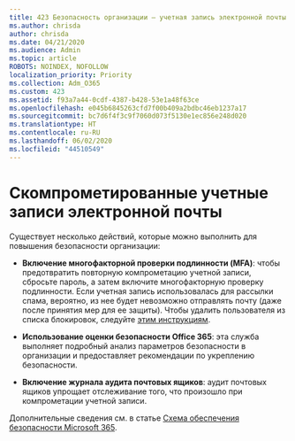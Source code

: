 ```yaml
---
title: 423 Безопасность организации — учетная запись электронной почты скомпрометирована
ms.author: chrisda
author: chrisda
ms.date: 04/21/2020
ms.audience: Admin
ms.topic: article
ROBOTS: NOINDEX, NOFOLLOW
localization_priority: Priority
ms.collection: Adm_O365
ms.custom: 423
ms.assetid: f93a7a44-0cdf-4387-b428-53e1a48f63ce
ms.openlocfilehash: e045b6845263cfd7f00b409a2bdbc46eb1237a17
ms.sourcegitcommit: bc7d6f4f3c9f7060d073f5130e1ec856e248d020
ms.translationtype: HT
ms.contentlocale: ru-RU
ms.lasthandoff: 06/02/2020
ms.locfileid: "44510549"
---
```

# <a name="compromised-email-accounts"></a>Скомпрометированные учетные записи электронной почты

Существует несколько действий, которые можно выполнить для повышения безопасности организации:

- **Включение многофакторной проверки подлинности (MFA)**: чтобы предотвратить повторную компрометацию учетной записи, сбросьте пароль, а затем включите многофакторную проверку подлинности. Если учетная запись использовалась для рассылки спама, вероятно, из нее будет невозможно отправлять почту (даже после принятия мер для ее защиты). Чтобы удалить пользователя из списка блокировок, следуйте [этим инструкциям](https://technet.microsoft.com/library/ms.exch.eac.actioncenter.aspx).

- **Использование оценки безопасности Office 365**: эта служба выполняет подробный анализ параметров безопасности в организации и предоставляет рекомендации по укреплению безопасности.

- **Включение журнала аудита почтовых ящиков**: аудит почтовых ящиков упрощает отслеживание того, что произошло при компрометации учетной записи.

Дополнительные сведения см. в статье [Схема обеспечения безопасности Microsoft 365](https://docs.microsoft.com/microsoft-365/security/office-365-security/security-roadmap).
